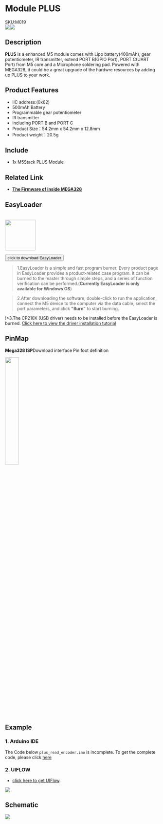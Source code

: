 # Module PLUS

<div class="badge badge-pill badge-primary product_sku_tag">SKU:M019</div>

<div class="product_pic"><img src="assets/img/product_pics/module/module_plus_01.webp"><img src="assets/img/product_pics/module/module_plus_02.webp"></div>

## Description

**PLUS** is a enhanced M5 module comes with Lipo battery(400mAh), gear potentiometer, IR transmitter, extend PORT B(GPIO Port), PORT C(UART Port) from M5 core and a Microphone soldering pad. Powered with MEGA328, it could be a great upgrade of the hardwre resources by adding up PLUS to your work.

## Product Features

-  IIC address:(0x62)
-  500mAh Battery
-  Programmable gear potentiometer
-  IR transmitter
-  Including PORT B and PORT C
- Product Size：54.2mm x 54.2mm x 12.8mm
- Product weight：20.5g

## Include

-  1x M5Stack PLUS Module

## Related Link

- **[The Firmware of inside MEGA328](https://github.com/m5stack/M5-ProductExampleCodes/tree/master/Module/PLUS/firmware_328p)**

## EasyLoader

<img src="https://m5stack.oss-cn-shenzhen.aliyuncs.com/image/EasyLoader_logo.webp" width="100px" style="margin-top:20px">

<a href="https://m5stack.oss-cn-shenzhen.aliyuncs.com/EasyLoader/Module/EasyLoader_PLUS.exe"><button type="button" class="btn btn-primary">click to download EasyLoader</button></a>

>1.EasyLoader is a simple and fast program burner. Every product page in EasyLoader provides a product-related case program. It can be burned to the master through simple steps, and a series of function verification can be performed.(**Currently EasyLoader is only available for Windows OS**)

>2.After downloading the software, double-click to run the application, connect the M5 device to the computer via the data cable, select the port parameters, and click **"Burn"** to start burning.

!>3.The CP210X (USB driver) needs to be installed before the EasyLoader is burned. [Click here to view the driver installation tutorial](en/related_documents/M5Burner#install-usb-driver)


## PinMap

**Mega328 ISP**Download interface Pin foot definition

<img src="assets\img\product_pics\app\mega328_isp.webp" width="30%" height="30%">

## Example

### 1. Arduino IDE

The Code below `plus_read_encoder.ino` is incomplete. To get the complete code, please click [here](https://github.com/m5stack/M5Stack/tree/master/examples/Modules/PLUS)

### 2. UIFLOW

- [click here to get UIFlow](https://github.com/m5stack/M5-ProductExampleCodes/tree/master/Module/PLUS/UIFLOW). 

<img src="assets/img/product_pics/module/module_plus_03.webp">

## Schematic

<img src="assets/img/product_pics/module/plus_sch.webp">

<script>

   var purchase_link = 'https://m5stack.com/collections/m5-module/products/plus-module';

   anchor_search(purchase_link);
   scrollFunc();

</script>